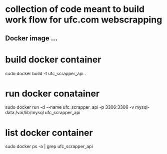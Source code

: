 # collection of code meant to build work flow for ufc.com webscrapping

## Docker image ...

# build docker container
sudo docker build -t ufc_scrapper_api .

# run docker conatainer
sudo docker run -d --name ufc_scrapper_api -p 3306:3306 -v mysql-data:/var/lib/mysql ufc_scrapper_api

# list docker container
sudo docker ps -a | grep ufc_scrapper_api
